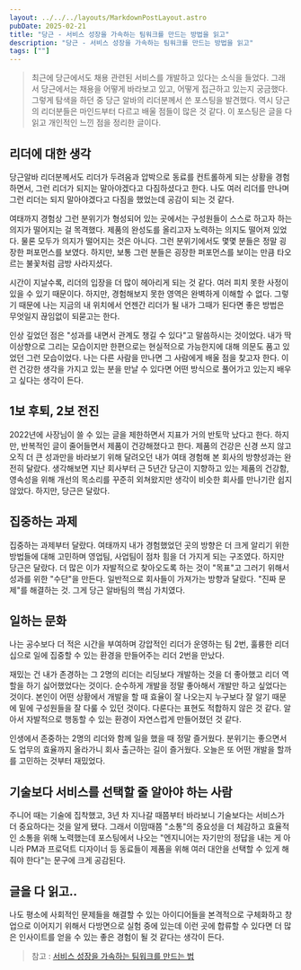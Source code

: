 ```yaml
---
layout: ../../../layouts/MarkdownPostLayout.astro
pubDate: 2025-02-21
title: "당근 - 서비스 성장을 가속하는 팀워크를 만드는 방법을 읽고"
description: "당근 - 서비스 성장을 가속하는 팀워크를 만드는 방법을 읽고"
tags: [""]
---
```


> 최근에 당근에서도 채용 관련된 서비스를 개발하고 있다는 소식을 들었다. 그래서 당근에서는 채용을 어떻게 바라보고 있고, 어떻게 접근하고 있는지 궁금했다. 그렇게 탐색을 하던 중 당근 알바의 리더분께서 쓴 포스팅을 발견했다. 역시 당근의 리더분들은 마인드부터 다르고 배울 점들이 많은 것 같다. 이 포스팅은 글을 다 읽고 개인적인 느낀 점을 정리한 글이다.

## 리더에 대한 생각

당근알바 리더분께서도 리더가 두려움과 압박으로 동료를 컨트롤하게 되는 상황을 경험하면서, 그런 리더가 되지는 말아야겠다고 다짐하셨다고 한다. 나도 여러 리더를 만나며 그런 리더는 되지 말아야겠다고 다짐을 했었는데 공감이 되는 것 같다.

여태까지 경험상 그런 분위기가 형성되어 있는 곳에서는 구성원들이 스스로 하고자 하는 의지가 떨어지는 걸 목격했다. 제품의 완성도를 올리고자 노력하는 의지도 떨어져 있었다. 물론 모두가 의지가 떨어지는 것은 아니다. 그런 분위기에서도 몇몇 분들은 정말 굉장한 퍼포먼스를 보였다. 하지만, 보통 그런 분들은 굉장한 퍼포먼스를 보이는 만큼 타오르는 불꽃처럼 금방 사라지셨다.

시간이 지날수록, 리더의 입장을 더 많이 헤아리게 되는 것 같다. 여러 피치 못한 사정이 있을 수 있기 때문이다. 하지만, 경험해보지 못한 영역은 완벽하게 이해할 수 없다. 그렇기 때문에 나는 지금의 내 위치에서 언젠간 리더가 될 내가 그때가 된다면 좋은 방법은 무엇일지 끊임없이 되묻고는 한다.

인상 깊었던 점은 "성과를 내면서 관계도 챙길 수 있다"고 말씀하시는 것이었다. 내가 딱 이상향으로 그리는 모습이지만 한편으로는 현실적으로 가능한지에 대해 의문도 품고 있었던 그런 모습이었다. 나는 다른 사람을 만나면 그 사람에게 배울 점을 찾고자 한다. 이런 건강한 생각을 가지고 있는 분을 만날 수 있다면 어떤 방식으로 풀어가고 있는지 배우고 싶다는 생각이 든다.

## 1보 후퇴, 2보 전진

2022년에 사장님이 쓸 수 있는 글을 제한하면서 지표가 거의 반토막 났다고 한다. 하지만, 반복적인 글이 줄어들면서 제품이 건강해졌다고 한다. 제품의 건강은 신경 쓰지 않고 오직 더 큰 성과만을 바라보기 위해 달려오던 내가 여태 경험해 본 회사의 방향성과는 완전히 달랐다. 생각해보면 지난 회사부터 근 5년간 당근이 지향하고 있는 제품의 건강함, 영속성을 위해 개선의 목소리를 꾸준히 외쳐왔지만 생각이 비슷한 회사를 만나기란 쉽지 않았다. 하지만, 당근은 달랐다.

## 집중하는 과제

집중하는 과제부터 달랐다. 여태까지 내가 경험했었던 곳의 방향은 더 크게 알리기 위한 방법들에 대해 고민하며 영업팀, 사업팀이 점차 힘을 더 가지게 되는 구조였다. 하지만 당근은 달랐다. 더 많은 이가 자발적으로 찾아오도록 하는 것이 "목표"고 그러기 위해서 성과를 위한 "수단"을 만든다. 일반적으로 회사들이 가져가는 방향과 달랐다. "진짜 문제"를 해결하는 것. 그게 당근 알바팀의 핵심 가치였다.

## 일하는 문화

나는 공수보다 더 적은 시간을 부여하며 강압적인 리더가 운영하는 팀 2번, 훌륭한 리더십으로 일에 집중할 수 있는 환경을 만들어주는 리더 2번을 만났다.

재밌는 건 내가 존경하는 그 2명의 리더는 리딩보다 개발하는 것을 더 좋아했고 리더 역할을 하기 싫어했었다는 것이다. 순수하게 개발을 정말 좋아해서 개발만 하고 싶었다는 것이다. 본인이 어떤 상황에서 개발을 할 때 효율이 잘 나오는지 누구보다 잘 알기 때문에 밑에 구성원들을 잘 다룰 수 있던 것이다. 다룬다는 표현도 적합하지 않은 것 같다. 알아서 자발적으로 행동할 수 있는 환경이 자연스럽게 만들어졌던 것 같다.

인생에서 존중하는 2명의 리더와 함께 일을 했을 때 정말 즐거웠다. 분위기는 좋으면서도 업무의 효율까지 올라가니 회사 출근하는 길이 즐거웠다. 오늘은 또 어떤 개발을 할까를 고민하는 것부터 재밌었다.

## 기술보다 서비스를 선택할 줄 알아야 하는 사람

주니어 때는 기술에 집착했고, 3년 차 지나갈 때쯤부터 바라보니 기술보다는 서비스가 더 중요하다는 것을 알게 됐다. 그래서 이맘때쯤 "소통"의 중요성을 더 체감하고 효율적인 소통을 위해 노력했는데 포스팅에서 나오는 "엔지니어는 자기만의 정답을 내는 게 아니라 PM과 프로덕트 디자이너 등 동료들이 제품을 위해 여러 대안을 선택할 수 있게 해줘야 한다"는 문구에 크게 공감된다.

## 글을 다 읽고..

나도 평소에 사회적인 문제들을 해결할 수 있는 아이디어들을 본격적으로 구체화하고 창업으로 이어지기 위해서 다방면으로 실험 중에 있는데 이런 곳에 합류할 수 있다면 더 많은 인사이트를 얻을 수 있는 좋은 경험이 될 것 같다는 생각이 든다.

> 참고 : [서비스 성장을 가속하는 팀워크를 만드는 법](https://about.daangn.com/blog/archive/%EB%8B%B9%EA%B7%BC-%EB%A6%AC%EB%8D%94-%EC%9D%B8%ED%84%B0%EB%B7%B0-%EB%8B%B9%EA%B7%BC%EC%95%8C%EB%B0%94-%EB%A6%AC%EB%8D%94%EC%8B%AD-%EC%A1%B0%EC%A7%81%EB%AC%B8%ED%99%94/)
